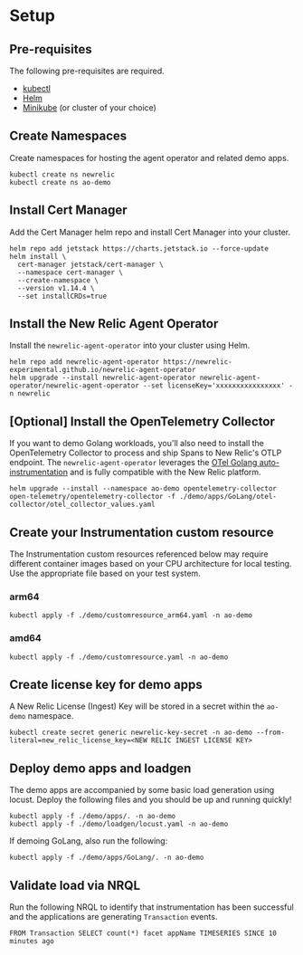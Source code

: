 # Setup

## Pre-requisites

The following pre-requisites are required.

- [kubectl](https://kubernetes.io/docs/tasks/tools/#kubectl)
- [Helm](https://helm.sh/)
- [Minikube](https://minikube.sigs.k8s.io/docs/start/) (or cluster of your choice)

## Create Namespaces

Create namespaces for hosting the agent operator and related demo apps.

```
kubectl create ns newrelic
kubectl create ns ao-demo
```

## Install Cert Manager

Add the Cert Manager helm repo and install Cert Manager into your cluster.

```
helm repo add jetstack https://charts.jetstack.io --force-update
helm install \
  cert-manager jetstack/cert-manager \
  --namespace cert-manager \
  --create-namespace \
  --version v1.14.4 \
  --set installCRDs=true
```

## Install the New Relic Agent Operator

Install the `newrelic-agent-operator` into your cluster using Helm.

```
helm repo add newrelic-agent-operator https://newrelic-experimental.github.io/newrelic-agent-operator
helm upgrade --install newrelic-agent-operator newrelic-agent-operator/newrelic-agent-operator --set licenseKey='xxxxxxxxxxxxxxxx' -n newrelic
```

## [Optional] Install the OpenTelemetry Collector

If you want to demo Golang workloads, you'll also need to install the OpenTelemetry Collector to process and ship Spans to New Relic's OTLP endpoint.  The `newrelic-agent-operator` leverages the [OTel Golang auto-instrumentation](https://github.com/open-telemetry/opentelemetry-go-instrumentation) and is fully compatible with the New Relic platform. 

```
helm upgrade --install --namespace ao-demo opentelemetry-collector open-telemetry/opentelemetry-collector -f ./demo/apps/GoLang/otel-collector/otel_collector_values.yaml
```


## Create your Instrumentation custom resource

The Instrumentation custom resources referenced below may require different container images based on your CPU architecture for local testing.  Use the appropriate file based on your test system.

### arm64
```
kubectl apply -f ./demo/customresource_arm64.yaml -n ao-demo
```

### amd64
```
kubectl apply -f ./demo/customresource.yaml -n ao-demo
```


## Create license key for demo apps

A New Relic License (Ingest) Key will be stored in a secret within the `ao-demo` namespace.

```
kubectl create secret generic newrelic-key-secret -n ao-demo --from-literal=new_relic_license_key=<NEW RELIC INGEST LICENSE KEY>
```

## Deploy demo apps and loadgen

The demo apps are accompanied by some basic load generation using locust.  Deploy the following files and you should be up and running quickly!

```
kubectl apply -f ./demo/apps/. -n ao-demo
kubectl apply -f ./demo/loadgen/locust.yaml -n ao-demo
```

If demoing GoLang, also run the following:

```
kubectl apply -f ./demo/apps/GoLang/. -n ao-demo
```

## Validate load via NRQL

Run the following NRQL to identify that instrumentation has been successful and the applications are generating `Transaction` events.

```
FROM Transaction SELECT count(*) facet appName TIMESERIES SINCE 10 minutes ago
```